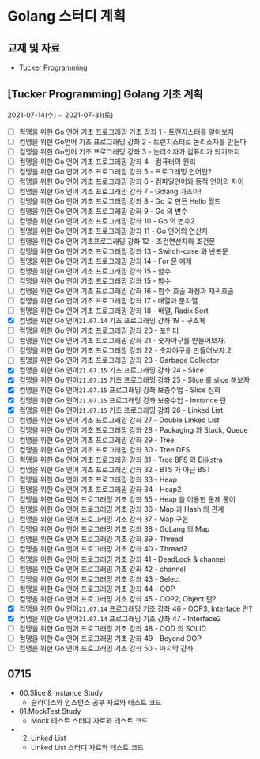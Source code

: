 # Golang 스터디 계획  
## 교재 및 자료  
- [Tucker Programming](https://www.youtube.com/watch?v=Tq3W8UyltFs&list=PLy-g2fnSzUTAaDcLW7hpq0e8Jlt7Zfgd6)

## [Tucker Programming] Golang 기초 계획 
2021-07-14(수) ~ 2021-07-31(토)
- [ ]  컴맹을 위한 Go 언어 기초 프로그래밍 기초 강좌 1 - 트랜지스터를 알아보자
- [ ]  컴맹을 위한 Go언어 기초 프로그래밍 강좌 2 - 트랜지스터로 논리소자를 만든다
- [ ]  컴맹을 위한 Go언어 기초 프로그래밍 강좌 3 - 논리소자가 컴퓨터가 되기까지
- [ ]  컴맹을 위한 Go 언어 기초 프로그래밍 강좌 4 - 컴퓨터의 원리
- [ ]  컴맹을 위한 Go 언어 기초 프로그래밍 강좌 5 - 프로그래밍 언어란?
- [ ]  컴맹을 위한 Go 언어 기초 프로그래밍 강좌 6 - 컴파일언어와 동적 언어의 차이
- [ ]  컴맹을 위한 Go 언어 기초 프로그래밍 강좌 7 - Golang 가즈아!
- [ ]  컴맹을 위한 Go 언어 기초 프로그래밍 강좌 8 - Go 로 만든 Hello 월드
- [ ]  컴맹을 위한 Go 언어 기초 프로그래밍 강좌 9 - Go 의 변수
- [ ]  컴맹을 위한 Go 언어 기초 프로그래밍 강좌 10 - Go 의 변수2
- [ ]  컴맹을 위한 Go 언어 기초 프로그래밍 강좌 11 - Go 언어의 연산자
- [ ]  컴맹을 위한 Go 언어 기초프로그래밍 강좌 12 - 조건연산자와 조건문
- [ ]  컴맹을 위한 Go 언어 기초 프로그래밍 강좌 13 - Switch-case 와 반복문
- [ ]  컴맹을 위한 Go 언어 기초 프로그래밍 강좌 14 - For 문 예제
- [ ]  컴맹을 위한 Go 언어 기초 프로그래밍 강좌 15 - 함수
- [ ]  컴맹을 위한 Go 언어 기초 프로그래밍 강좌 15 - 함수
- [ ]  컴맹을 위한 Go 언어 기초 프로그래밍 강좌 16 - 함수 호출 과정과 재귀호출
- [ ]  컴맹을 위한 Go 언어 기초 프로그래밍 강좌 17 - 배열과 문자열
- [ ]  컴맹을 위한 Go 언어 기초 프로그래밍 강좌 18 - 배열, Radix Sort
- [x]  컴맹을 위한 Go 언어`21.07.14` 기초 프로그래밍 강좌 19 - 구조체
- [ ]  컴맹을 위한 Go 언어 기초 프로그래밍 강좌 20 - 포인터
- [ ]  컴맹을 위한 Go 언어 기초 프로그래밍 강좌 21 - 숫자야구를 만들어보자.
- [ ]  컴맹을 위한 Go 언어 기초 프로그래밍 강좌 22 - 숫자야구를 만들어보자.2
- [ ]  컴맹을 위한 Go 언어 기초 프로그래밍 강좌 23 - Garbage Collector
- [x]  컴맹을 위한 Go 언어`21.07.15` 기초 프로그래밍 강좌 24 - Slice
- [x]  컴맹을 위한 Go 언어`21.07.15` 기초 프로그래밍 강좌 25 - Slice 를 slice 해보자
- [x]  컴맹을 위한 Go 언어`21.07.15` 프로그래밍 강좌 보충수업 - Slice 심화
- [x]  컴맹을 위한 Go 언어`21.07.15` 프로그래밍 강좌 보충수업 - Instance 란
- [x]  컴맹을 위한 Go 언어`21.07.15` 기초 프로그래밍 강좌 26 - Linked List
- [ ]  컴맹을 위한 Go 언어 기초 프로그래밍 강좌 27 - Double Linked List
- [ ]  컴맹을 위한 Go 언어 기초 프로그래밍 강좌 28 - Packaging 과 Stack, Queue
- [ ]  컴맹을 위한 Go 언어 기초 프로그래밍 강좌 29 - Tree
- [ ]  컴맹을 위한 Go 언어 기초 프로그래밍 강좌 30 - Tree DFS
- [ ]  컴맹을 위한 Go 언어 기초 프로그래밍 강좌 31 - Tree BFS 와 Dijkstra
- [ ]  컴맹을 위한 Go 언어 기초 프로그래밍 강좌 32 - BTS 가 아닌 BST
- [ ]  컴맹을 위한 Go 언어 기초 프로그래밍 강좌 33 - Heap
- [ ]  컴맹을 위한 Go 언어 기초 프로그래밍 강좌 34 - Heap2
- [ ]  컴맹을 위한 Go 언어 프로그래밍 기초 강좌 35 - Heap 을 이용한 문제 풀이
- [ ]  컴맹을 위한 Go 언어 프로그래밍 기초 강좌 36 - Map 과 Hash 의 관계
- [ ]  컴맹을 위한 Go 언어 프로그래밍 기초 강좌 37 - Map 구현
- [ ]  컴맹을 위한 Go 언어 프로그래밍 기초 강좌 38 - GoLang 의 Map
- [ ]  컴맹을 위한 Go 언어 프로그래밍 기초 강좌 39 - Thread
- [ ]  컴맹을 위한 Go 언어 프로그래밍 기초 강좌 40 - Thread2
- [ ]  컴맹을 위한 Go 언어 프로그래밍 기초 강좌 41 - DeadLock & channel
- [ ]  컴맹을 위한 Go 언어 프로그래밍 기초 강좌 42 - channel
- [ ]  컴맹을 위한 Go 언어 프로그래밍 기초 강좌 43 - Select
- [ ]  컴맹을 위한 Go 언어 프로그래밍 기초 강좌 44 - OOP
- [ ]  컴맹을 위한 Go 언어 프로그래밍 기초 강좌 45 - OOP2, Object 란?
- [x]  컴맹을 위한 Go 언어`21.07.14` 프로그래밍 기초 강좌 46 - OOP3, Interface 란?
- [x]  컴맹을 위한 Go 언어`21.07.14` 프로그래밍 기초 강좌 47 - Interface2
- [ ]  컴맹을 위한 Go 언어 프로그래밍 기초 강좌 48 - OOD 의 SOLID
- [ ]  컴맹을 위한 Go 언어 프로그래밍 기초 강좌 49 - Beyond OOP
- [ ]  컴맹을 위한 Go 언어 프로그래밍 기초 강좌 50 - 마지막 강좌

## 0715
- 00.Slice & Instance Study
  - 슬라이스와 인스턴스 공부 자료와 테스트 코드
- 01.MockTest Study
  - Mock 테스트 스터디 자료와 테스트 코드  
- 02. Linked List
  - Linked List 스터디 자료와 테스트 코드  


















